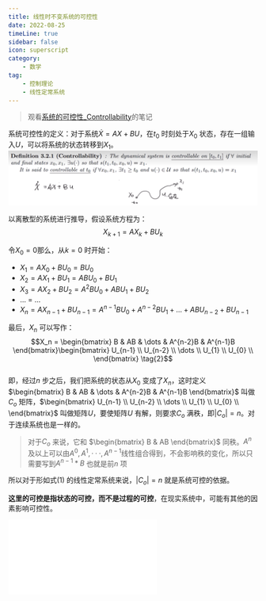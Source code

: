 ```yaml
---  
title: 线性时不变系统的可控性  
date: 2022-08-25   
timeLine: true
sidebar: false  
icon: superscript
category:  
    - 数学    
tag:   
    - 控制理论    
    - 线性定常系统  
---  
```

  
> 观看[系统的可控性_Controllability](https://www.bilibili.com/video/BV1vx411j7ah)的笔记  

系统可控性的定义：对于系统$\dot{X} = AX +BU$，在$t_0$ 时刻处于$X_0$ 状态，存在一组输入$U$，可以将系统的状态转移到$X_1$。  
![](./img/controllability.png)

以离散型的系统进行推导，假设系统方程为：  
$$X_{k+1} = AX_k + BU_k \tag{1}$$    

令$X_0 = 0$那么，从$k=0$ 时开始：  
- $X_1 = AX_0 + BU_0 = BU_0$  
- $X_2 = AX_1 + BU_1 = ABU_0 + BU_1$  
- $X_3 = AX_2 + BU_2 = A^2BU_0 + ABU_1 + BU_2$  
- ... = ...  
- $X_n = AX_{n-1} + BU_{n-1} =A^{n-1}BU_0 + A^{n-2}BU_1 + ... + ABU_{n-2} + BU_{n-1}$  

最后，$X_n$ 可以写作：  
$$X_n = \begin{bmatrix}
    B & AB & \dots & A^{n-2}B & A^{n-1}B
\end{bmatrix}\begin{bmatrix}
    U_{n-1}  \\
    U_{n-2}  \\
    \dots  \\
    U_{1}  \\
    U_{0}  \\
\end{bmatrix} \tag{2}$$  
即，经过$n$ 步之后，我们把系统的状态从$X_0$ 变成了$X_n$，这时定义$\begin{bmatrix}
    B & AB & \dots & A^{n-2}B & A^{n-1}B
\end{bmatrix}$ 叫做$C_o$ 矩阵，$\begin{bmatrix}
    U_{n-1}  \\
    U_{n-2}  \\
    \dots  \\
    U_{1}  \\
    U_{0}  \\
\end{bmatrix}$ 叫做矩阵$U$，要使矩阵$U$ 有解，则要求$C_o$ 满秩，即$|C_o| = n$。对于连续系统也是一样的。  
> 对于$C_o$ 来说，它和 $\begin{bmatrix}
    B & AB
\end{bmatrix}$ 同秩。$A^n$及以上可以由$A^0, A^1, ···, A^{n-1}$线性组合得到，不会影响秩的变化，所以只需要写到$A^{n-1}*B$ 也就是前$n$ 项

所以对于形如式$(1)$ 的线性定常系统来说，$|C_o|=n$ 就是系统可控的依据。  

**这里的可控是指状态的可控，而不是过程的可控**，在现实系统中，可能有其他的因素影响可控性。


<iframe src="//player.bilibili.com/player.html?aid=16067367&bvid=BV1vx411j7ah&cid=26214133&page=1" scrolling="no" border="0" frameborder="no" framespacing="0" allowfullscreen="true"> </iframe>